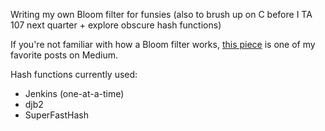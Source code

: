 Writing my own Bloom filter for funsies (also to brush up on C before I TA 107 next quarter + explore obscure hash functions)

If you're not familiar with how a Bloom filter works, [this piece](https://blog.medium.com/what-are-bloom-filters-1ec2a50c68ff#.7fdsdtukq) is one of my favorite posts on Medium.

Hash functions currently used:
* Jenkins (one-at-a-time)
* djb2
* SuperFastHash